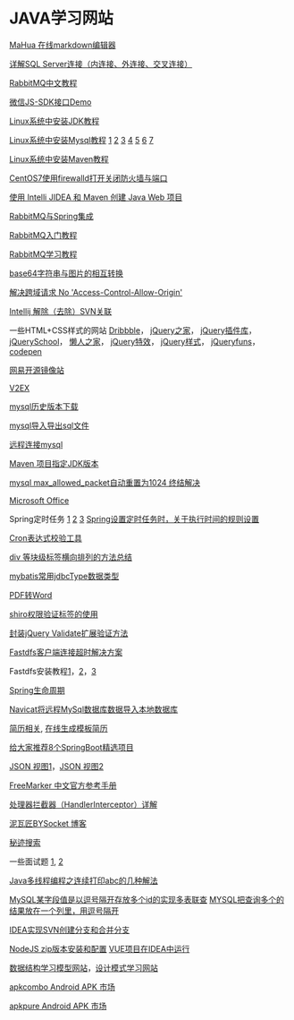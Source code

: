 # JAVA学习网站 #

[MaHua 在线markdown编辑器](http://mahua.jser.me/)

[详解SQL Server连接（内连接、外连接、交叉连接）](http://blog.csdn.net/jiuqiyuliang/article/details/10474221)

[RabbitMQ中文教程](http://www.cnblogs.com/LipeiNet/p/5973061.html)

[微信JS-SDK接口Demo](http://qydev.weixin.qq.com/wiki/index.php?title=%E5%BE%AE%E4%BF%A1JS-SDK%E6%8E%A5%E5%8F%A3)

[Linux系统中安装JDK教程](https://www.cnblogs.com/h--d/p/5071643.html)

[Linux系统中安装Mysql教程](https://www.cnblogs.com/lunatic-cto/p/6123490.html)
[1](http://www.jb51.net/article/91754.htm)
[2](http://blog.csdn.net/coroutines/article/details/7715621)
[3](http://www.jb51.net/article/108752.htm)
[4](http://blog.sina.com.cn/s/blog_694864e60102vaij.html)
[5](http://blog.csdn.net/songmao3145/article/details/77676402)
[6](https://www.cnblogs.com/java-wgm/p/6264767.html)
[7](http://blog.csdn.net/my2010sam/article/details/18664443)

[Linux系统中安装Maven教程](http://blog.csdn.net/jay_1989/article/details/52710189)

[CentOS7使用firewalld打开关闭防火墙与端口](https://www.cnblogs.com/moxiaoan/p/5683743.html)

[使用 Intelli JIDEA 和 Maven 创建 Java Web 项目](http://blog.csdn.net/myarrow/article/details/50824793)

[RabbitMQ与Spring集成](http://blog.csdn.net/JaCman/article/details/50261915)

[RabbitMQ入门教程](http://blog.csdn.net/column/details/18247.html)

[RabbitMQ学习教程](http://blog.csdn.net/column/details/slimina-rabbitmq.html)

[base64字符串与图片的相互转换](http://blog.csdn.net/qq20004604/article/details/72824147)

[解决跨域请求 No 'Access-Control-Allow-Origin'](http://www.jsjtt.com/java/JavaWebkaifa/130.html)

[Intellij 解除（去除）SVN关联](blog.csdn.net/wo541075754/article/details/49659597)

一些HTML+CSS样式的网站
[Dribbble](https://dribbble.com/)，
[jQuery之家](http://www.htmleaf.com/)，
[jQuery插件库](http://www.jq22.com/)，
[jQuerySchool](http://www.jq-school.com/)，
[懒人之家](http://www.lanrenzhijia.com/)，
[jQuery特效](http://www.huiyi8.com/jiaoben/)，
[jQuery样式](https://www.w3cplus.com/)，
[jQueryfuns](http://www.jqueryfuns.com/)，
[codepen](https://codepen.io/)

[网易开源镜像站](http://mirrors.163.com/)

[V2EX](https://www.v2ex.com/)

[mysql历史版本下载](https://downloads.mysql.com/archives/community/)

[mysql导入导出sql文件](https://www.cnblogs.com/jwlfpzj/articles/7998395.html)

[远程连接mysql](http://blog.csdn.net/a19881029/article/details/50805562)

[Maven 项目指定JDK版本](http://blog.csdn.net/maxwoods/article/details/52846930)

[mysql max_allowed_packet自动重置为1024 终结解决](https://www.cnblogs.com/qdpurple/p/5742059.html)

[Microsoft Office](http://t.cn/R2enkTR)

Spring定时任务 [1](https://www.cnblogs.com/tenWood/p/8025183.html) [2](http://blog.csdn.net/qq_33556185/article/details/51852537) [3](http://blog.csdn.net/qq_26525215/article/details/66974880) [Spring设置定时任务时，关于执行时间的规则设置](https://blog.csdn.net/aspnet2002web/article/details/52810569)

[Cron表达式校验工具](https://www.bejson.com/othertools/cronvalidate/)

[div 等块级标签横向排列的方法总结](http://blog.csdn.net/zmhawk/article/details/73293366)

[mybatis常用jdbcType数据类型](https://www.cnblogs.com/henuyuxiang/p/6233377.html)

[PDF转Word](http://app.xunjiepdf.com/pdf2word)

[shiro权限验证标签的使用](https://www.cnblogs.com/jifeng/p/4500410.html)

[封装jQuery Validate扩展验证方法](https://www.cnblogs.com/linjiqin/p/3433635.html)

[Fastdfs客户端连接超时解决方案](http://blog.csdn.net/tjcyjd/article/details/50808740)

Fastdfs安装教程[1](https://blog.csdn.net/a609733301/article/details/66975626)，[2](https://www.cnblogs.com/huangye-dream/p/3777004.html)，[3](https://blog.csdn.net/pucao_cug/article/details/71758883)

[Spring生命周期](https://www.cnblogs.com/javazhiyin/p/10905294.html)

[Navicat将远程MySql数据库数据导入本地数据库](https://blog.csdn.net/xyaydddf/article/details/53490362)

[简历相关](https://mp.weixin.qq.com/s?__biz=MzI4Njc5NjM1NQ==&mid=2247487735&idx=2&sn=2d6152ec98108797ffc749ad069ce474&chksm=ebd62fdbdca1a6cdf8ffa4730c8a17b6f75e400d8a957075723cf489f5cb3ca2dc3af776790b&mpshare=1&scene=24&srcid=0714roRSd4a82CWdukuniRuU&sharer_sharetime=1594693412157&sharer_shareid=462d2a5cf3b86051bf42aa5dd3a3d0df#rd), [在线生成模板简历](http://cvbox.sinaapp.com)

[给大家推荐8个SpringBoot精选项目](https://blog.52itstyle.com/archives/3344/)

[JSON 视图1](https://www.bejson.com/jsonviewernew/)，[JSON 视图2](http://www.ab173.com/json/jsonviewernew.php)

[FreeMarker 中文官方参考手册](http://freemarker.foofun.cn/toc.html)

[处理器拦截器（HandlerInterceptor）详解](https://www.jianshu.com/p/1e8d088c2be9)

[泥瓦匠BYSocket 博客](https://www.bysocket.com/)

[秘迹搜索](https://mijisou.com/)

一些面试题 [1](https://www.cnblogs.com/marsitman/p/9539369.html), [2](https://www.cnblogs.com/javazhiyin/p/13023668.html)

[Java多线程编程之连续打印abc的几种解法](https://www.cnblogs.com/xiaoxi/p/8035725.html)

[MySQL某字段值是以逗号隔开存放多个id的实现多表联查](https://blog.csdn.net/qq_39176834/article/details/83830039)
[MYSQL把查询多个的结果放在一个列里，用逗号隔开](https://blog.csdn.net/tian_tian_gong/article/details/84335486)

[IDEA实现SVN创建分支和合并分支](https://blog.csdn.net/bigcharsen/article/details/82230249)

[NodeJS zip版本安装和配置](https://www.jianshu.com/p/b0f97e20283f) [VUE项目在IDEA中运行](https://blog.csdn.net/Nancy50/article/details/84998636)

[数据结构学习模型网站](https://www.cs.usfca.edu/~galles/visualization/Algorithms.html)，[设计模式学习网站](https://refactoring.guru/)

[apkcombo Android APK 市场](https://apkcombo.com/zh-cn/)

[apkpure Android APK 市场](https://apkpure.com/cn)
